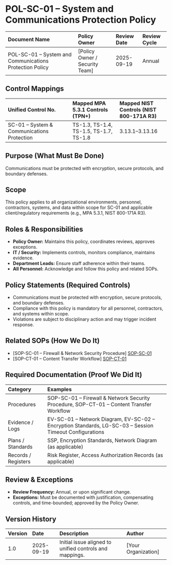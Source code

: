 # POL-SC-01 – System and Communications Protection Policy

| Document Name | Policy Owner | Review Date | Review Cycle |
| :---- | :---- | :---- | :---- |
| POL-SC-01 – System and Communications Protection Policy | [Policy Owner / Security Team] | 2025-09-19 | Annual |

## Control Mappings
| Unified Control No. | Mapped MPA 5.3.1 Controls (TPN+) | Mapped NIST Controls (NIST 800-171A R3) |
| :---- | :---- | :---- |
| SC-01 – System & Communications Protection | TS-1.3, TS-1.4, TS-1.5, TS-1.7, TS-1.8 | 3.13.1–3.13.16 |

## Purpose (What Must Be Done)
Communications must be protected with encryption, secure protocols, and boundary defenses.

## Scope
This policy applies to all organizational environments, personnel, contractors, systems, and data within scope for SC-01 and applicable client/regulatory requirements (e.g., MPA 5.3.1, NIST 800-171A R3).

## Roles & Responsibilities
- **Policy Owner:** Maintains this policy, coordinates reviews, approves exceptions.
- **IT / Security:** Implements controls, monitors compliance, maintains evidence.
- **Department Leads:** Ensure staff adherence within their teams.
- **All Personnel:** Acknowledge and follow this policy and related SOPs.

## Policy Statements (Required Controls)
- Communications must be protected with encryption, secure protocols, and boundary defenses.
- Compliance with this policy is mandatory for all personnel, contractors, and systems within scope.
- Violations are subject to disciplinary action and may trigger incident response.

## Related SOPs (How We Do It)
- [SOP-SC-01 – Firewall & Network Security Procedure] [SOP-SC-01]
- [SOP-CT-01 – Content Transfer Workflow] [SOP-CT-01]

## Required Documentation (Proof We Did It)
| Category | Examples |
| :-- | :-- |
| Procedures | SOP-SC-01 – Firewall & Network Security Procedure, SOP-CT-01 – Content Transfer Workflow |
| Evidence / Logs | EV-SC-01 – Network Diagram, EV-SC-02 – Encryption Standards, LG-SC-03 – Session Timeout Configurations |
| Plans / Standards | SSP, Encryption Standards, Network Diagram (as applicable) |
| Records / Registers | Risk Register, Access Authorization Records (as applicable) |

## Review & Exceptions
- **Review Frequency:** Annual, or upon significant change.
- **Exceptions:** Must be documented with justification, compensating controls, and time-bounded; approved by the Policy Owner.

## Version History
| Version | Date | Description | Author |
| :-- | :-- | :-- | :-- |
| 1.0 | 2025-09-19 | Initial issue aligned to unified controls and mappings. | [Your Organization] |

[SOP-SC-01]: ../standards_and_sops/SOP-SC-01_Firewall_Network_Security_Procedure.md
[SOP-CT-01]: ../standards_and_sops/SOP-CT-01_Content_Transfer_Workflow.md
[EV-SC-01]: ../evidence/EV-SC-01_Network_Diagram.md
[EV-SC-02]: ../evidence/EV-SC-02_Encryption_Standards.md
[LG-SC-03]: ../evidence/LG-SC-03_Session_Timeout_Configurations.md
